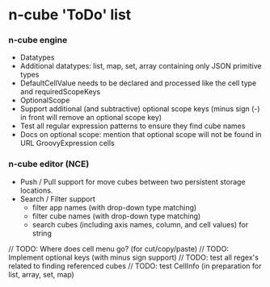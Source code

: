 n-cube 'ToDo' list
======

### n-cube engine

* Datatypes
 * Additional datatypes: list, map, set, array containing only JSON primitive types
 * DefaultCellValue needs to be declared and processed like the cell type and requiredScopeKeys
* OptionalScope
 * Support additional (and subtractive) optional scope keys (minus sign (-) in front will remove an optional scope key)
 * Test all regular expression patterns to ensure they find cube names
 * Docs on optional scope: mention that optional scope will not be found in URL GroovyExpression cells


### n-cube editor (NCE)
* Push / Pull support for move cubes between two persistent storage locations.
* Search / Filter support
  * filter app names (with drop-down type matching)
  * filter cube names (with drop-down type matching)
  * search cubes (including axis names, column, and cell values) for string

// TODO: Where does cell menu go? (for cut/copy/paste)
// TODO: Implement optional keys (with minus sign support)
// TODO: test all regex's related to finding referenced cubes
// TODO: test CellInfo (in preparation for list, array, set, map)

